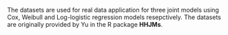 The datasets are used for real data application for three joint models using Cox, Weibull and Log-logistic regression models resepctively. 
The datasets are originally provided by Yu in the R package **HHJMs**.
